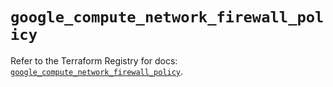 # `google_compute_network_firewall_policy`

Refer to the Terraform Registry for docs: [`google_compute_network_firewall_policy`](https://registry.terraform.io/providers/hashicorp/google-beta/5.29.1/docs/resources/google_compute_network_firewall_policy).
